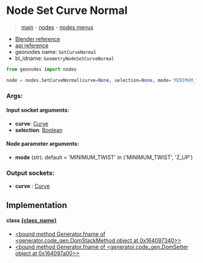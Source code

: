 # Node Set Curve Normal

> [main](../structure.md) - [nodes](nodes.md) - [nodes menus](nodes_menus.md)

- [Blender reference](https://docs.blender.org/manual/en/latest/modeling/geometry_nodes/curve/set_curve_normal.html)
- [api reference](https://docs.blender.org/api/current/bpy.types.GeometryNodeSetCurveNormal.html)
- geonodes name: `SetCurveNormal`
- bl_idname: `GeometryNodeSetCurveNormal`

```python
from geonodes import nodes

node = nodes.SetCurveNormal(curve=None, selection=None, mode='MINIMUM_TWIST')
```

### Args:

#### Input socket arguments:

- **curve**: [Curve](Curve.md)
- **selection**: [Boolean](Boolean.md)

#### Node parameter arguments:

- **mode** (str): default = 'MINIMUM_TWIST' in ('MINIMUM_TWIST', 'Z_UP')

### Output sockets:

- **curve** : [Curve](Curve.md)

## Implementation

#### class [{class_name}]({class_name}.md)

 - [<bound method Generator.fname of <generator.code_gen.DomStackMethod object at 0x164097340>>](Spline.md#set_normal)
 - [<bound method Generator.fname of <generator.code_gen.DomSetter object at 0x164097a00>>](Spline.md#normal)
